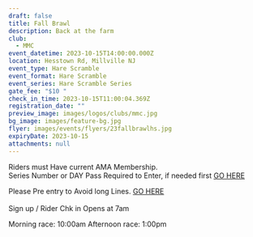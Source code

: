```yaml
---
draft: false
title: Fall Brawl
description: Back at the farm
club:
  - MMC
event_datetime: 2023-10-15T14:00:00.000Z
location: Hesstown Rd, Millville NJ
event_type: Hare Scramble
event_format: Hare Scramble
event_series: Hare Scramble Series
gate_fee: "$10 "
check_in_time: 2023-10-15T11:00:04.369Z
registration_date: ""
preview_image: images/logos/clubs/mmc.jpg
bg_image: images/feature-bg.jpg
flyer: images/events/flyers/23fallbrawlhs.jpg
expiryDate: 2023-10-15
attachments: null
---
```

Riders must Have current AMA Membership.\
Series Number or DAY Pass Required to Enter, if needed first [GO HERE ](https://www.moto-tally.com/ECEA/ECEA/SeriesRegistration.aspx)

Please Pre entry to Avoid long Lines. [GO HERE](https://www.moto-tally.com/ECEA/ECEA/PreEntry.aspx)\
\
Sign up / Rider Chk in Opens at 7am

Morning race: 10:00am
Afternoon race: 1:00pm